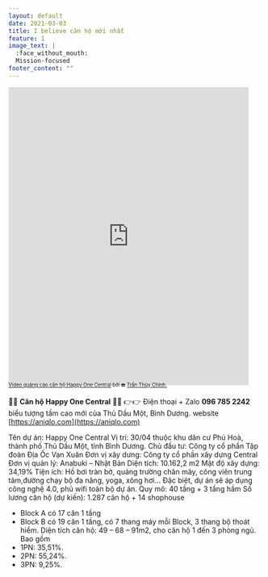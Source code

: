 ```yaml
---
layout: default
date: 2021-03-03
title: I believe căn hộ mới nhất
feature: 1
image_text: |
  :face_without_mouth:
  Mission-focused
footer_content: ""
---
```


<iframe src="https://www.facebook.com/plugins/video.php?height=476&href=https%3A%2F%2Fwww.facebook.com%2FPxtiep%2Fvideos%2F994380261089837%2F&show_text=true&width=476" width="476" height="591" style="border:none;overflow:hidden" scrolling="no" frameborder="0" allowfullscreen="true" allow="autoplay; clipboard-write; encrypted-media; picture-in-picture; web-share" allowFullScreen="true"></iframe>

<div style="margin-top: -.7em; font-size: .7em;">
<a href="https://www.facebook.com/Pxtiep/posts/116433227157160">Video quảng cáo căn hộ Happy One Central</a> bởi ☎️ <a href="tel:0967852242">Trần Thùy Chinh.</a>
</div>

💛💛 **Căn hộ Happy One Central**  💛💛
👉👉 Điện thoại + Zalo **096 785 2242**
biểu tượng tầm cao mới của Thủ Dầu Một, Bình Dương.
website [https://aniqlo.com](https://aniqlo.com)

Tên dự án: Happy One Central
Vị trí: 30/04 thuộc khu dân cư Phú Hoà, thành phố Thủ Dầu Một, tỉnh Bình Dương.
Chủ đầu tư: Công ty cổ phần Tập đoàn Địa Ốc Vạn Xuân
Đơn vị xây dưng: Công ty cổ phần xây dựng Central
Đơn vị quản lý: Anabuki – Nhật Bản
Diện tích: 10.162,2 m2
Mật độ xây dựng: 34,19%
Tiện ích: Hồ bơi tràn bờ, quảng trường chân mây, công viên trung tâm,đường chạy bộ đa năng, yoga, xông hơi... Đặc biệt, dự án sẽ áp dụng công nghệ 4.0, phủ wifi toàn bộ dự án.
Quy mô: 40 tầng + 3 tầng hầm
Số lương căn hộ (dự kiến): 1.287 căn hộ + 14 shophouse
+ Block A có 17 căn 1 tầng
+ Block B có 19 căn 1 tầng, có 7 thang máy mỗi Block, 3 thang bộ thoát hiểm.
Diện tích căn hộ: 49 – 68 – 91m2, cho căn hộ 1 đến 3 phòng ngủ. Bao gồm
+ 1PN: 35,51%.
+ 2PN: 55,24%.
+ 3PN: 9,25%.
